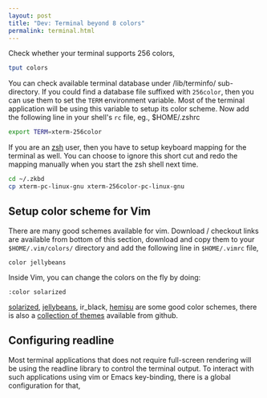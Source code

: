 ```yaml
---
layout: post
title: "Dev: Terminal beyond 8 colors"
permalink: terminal.html
---
```


Check whether your terminal supports 256 colors,

```bash
tput colors
```

You can check available terminal database under /lib/terminfo/ sub-directory.
If you could find a database file suffixed with `256color`, then you can use
them to set the `TERM` environment variable. Most of the terminal application
will be using this variable to setup its color scheme. Now add the following
line in your shell's `rc` file, eg., $HOME/.zshrc

```bash
export TERM=xterm-256color
```

If you are an [zsh][zsh-link] user, then you have to setup keyboard mapping
for the terminal as well. You can choose to ignore this short cut and redo
the mapping manually when you start the zsh shell next time.

```bash
cd ~/.zkbd
cp xterm-pc-linux-gnu xterm-256color-pc-linux-gnu
```

Setup color scheme for Vim
--------------------------

There are many good schemes available for vim. Download / checkout links are
available from bottom of this section, download and copy them to your
`$HOME/.vim/colors/` directory and add the following line in `$HOME/.vimrc`
file,

```vim
color jellybeans
```

Inside Vim, you can change the colors on the fly by doing:

```vim
:color solarized
```

[solarized][solarized-link], [jellybeans][jellybeans-link], ir_black,
[hemisu][hemisu-link] are some good color schemes, there is also a
[collection of themes][themes] available from github.

Configuring readline
--------------------

Most terminal applications that does not require full-screen rendering will be
using the readline library to control the terminal output. To interact with
such applications using vim or Emacs key-binding, there is a global
configuration for that,

[zsh-link]: http://zsh.org
[solarized-link]: https://github.com/altercation/solarized
[jellybeans-link]: https://github.com/nanotech/jellybeans.vim
[hemisu-link]: https://github.com/noahfrederick/Hemisu
[themes]: https://github.com/tomasr/dotfiles
